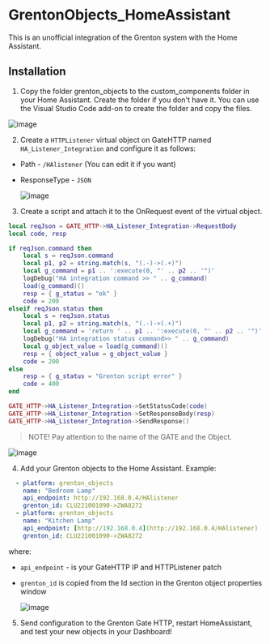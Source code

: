 # GrentonObjects_HomeAssistant

This is an unofficial integration of the Grenton system with the Home Assistant.

## Installation

1. Copy the folder grenton_objects to the custom_components folder in your Home Assistant. Create the folder if you don't have it. You can use the Visual Studio Code add-on to create the folder and copy the files.

![image](https://github.com/jnalepka/GrentonHomeAssistantIntegration/assets/70645322/110e00e8-a3ff-4be1-8b1e-c33639b87ea2)

2. Create a `HTTPListener` virtual object on GateHTTP named `HA_Listener_Integration` and configure it as follows:

* Path - `/HAlistener` (You can edit it if you want)
* ResponseType - `JSON`

  ![image](https://github.com/jnalepka/GrentonHomeAssistantIntegration/assets/70645322/1d69d9fc-95f3-4f89-90e3-588b8637ffad)

3. Create a script and attach it to the OnRequest event of the virtual object.

```lua
local reqJson = GATE_HTTP->HA_Listener_Integration->RequestBody
local code, resp

if reqJson.command then
	local s = reqJson.command
	local p1, p2 = string.match(s, "(.-)->(.+)")
	local g_command = p1 .. ':execute(0, "' .. p2 .. '")'   
	logDebug("HA integration command >> " .. g_command)
	load(g_command)()
	resp = { g_status = "ok" }
	code = 200
elseif reqJson.status then
	local s = reqJson.status
	local p1, p2 = string.match(s, "(.-)->(.+)") 
	local g_command = 'return ' .. p1 .. ':execute(0, "' .. p2 .. '")'
	logDebug("HA integration status command>> " .. g_command)
	local g_object_value = load(g_command)()
	resp = { object_value = g_object_value }
	code = 200
else
	resp = { g_status = "Grenton script error" }
	code = 400
end

GATE_HTTP->HA_Listener_Integration->SetStatusCode(code)
GATE_HTTP->HA_Listener_Integration->SetResponseBody(resp)
GATE_HTTP->HA_Listener_Integration->SendResponse()
```

> NOTE! Pay attention to the name of the GATE and the Object.

![image](https://github.com/jnalepka/GrentonHomeAssistantIntegration/assets/70645322/25a94dee-a43a-4b32-a3f2-83c455652688)

4. Add your Grenton objects to the Home Assistant. Example:

```yaml
  - platform: grenton_objects
    name: "Bedroom Lamp"
    api_endpoint: http://192.168.0.4/HAlistener
    grenton_id: CLU221001090->ZWA8272
  - platform: grenton_objects
    name: "Kitchen Lamp"
    api_endpoint: [http://192.168.0.4](http://192.168.0.4/HAlistener)
    grenton_id: CLU221001090->ZWA8272
```

where:
* `api_endpoint` - is your GateHTTP IP and HTTPListener patch
* `grenton_id` is copied from the Id section in the Grenton object properties window

  ![image](https://github.com/jnalepka/GrentonHomeAssistantIntegration/assets/70645322/0e4ede98-20fb-4a80-a759-b550633ae418)


5. Send configuration to the Grenton Gate HTTP, restart HomeAssistant, and test your new objects in your Dashboard!
